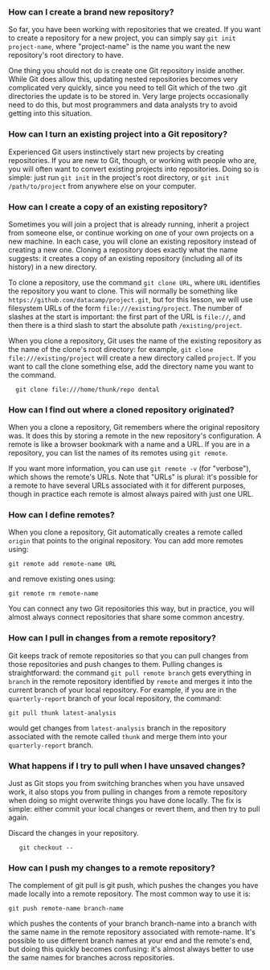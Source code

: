 ### How can I create a brand new repository?
So far, you have been working with repositories that we created. If you want to create a repository for a new project, you can simply say `git init project-name`, where "project-name" is the name you want the new repository's root directory to have.

One thing you should not do is create one Git repository inside another. While Git does allow this, updating nested repositories becomes very complicated very quickly, since you need to tell Git which of the two .git directories the update is to be stored in. Very large projects occasionally need to do this, but most programmers and data analysts try to avoid getting into this situation.

### How can I turn an existing project into a Git repository?
Experienced Git users instinctively start new projects by creating repositories. If you are new to Git, though, or working with people who are, you will often want to convert existing projects into repositories. Doing so is simple: just run `git init` in the project's root directory, or `git init /path/to/project` from anywhere else on your computer.

### How can I create a copy of an existing repository?
Sometimes you will join a project that is already running, inherit a project from someone else, or continue working on one of your own projects on a new machine. In each case, you will clone an existing repository instead of creating a new one. Cloning a repository does exactly what the name suggests: it creates a copy of an existing repository (including all of its history) in a new directory.

To clone a repository, use the command `git clone URL`, where `URL` identifies the repository you want to clone. This will normally be something like `https://github.com/datacamp/project.git`, but for this lesson, we will use filesystem URLs of the form `file:///existing/project`. The number of slashes at the start is important: the first part of the URL is `file://`, and then there is a third slash to start the absolute path `/existing/project`.

When you clone a repository, Git uses the name of the existing repository as the name of the clone's root directory: for example, `git clone file:///existing/project` will create a new directory called `project`. If you want to call the clone something else, add the directory name you want to the command.

```
  git clone file:///home/thunk/repo dental
```

### How can I find out where a cloned repository originated?
When you a clone a repository, Git remembers where the original repository was. It does this by storing a remote in the new repository's configuration. A remote is like a browser bookmark with a name and a URL. If you are in a repository, you can list the names of its remotes using `git remote`.

If you want more information, you can use `git remote -v` (for "verbose"), which shows the remote's URLs. Note that "URLs" is plural: it's possible for a remote to have several URLs associated with it for different purposes, though in practice each remote is almost always paired with just one URL.

### How can I define remotes?
When you clone a repository, Git automatically creates a remote called `origin` that points to the original repository. You can add more remotes using:

```
git remote add remote-name URL
```

and remove existing ones using:

```
git remote rm remote-name
```

You can connect any two Git repositories this way, but in practice, you will almost always connect repositories that share some common ancestry.

### How can I pull in changes from a remote repository?
Git keeps track of remote repositories so that you can pull changes from those repositories and push changes to them. Pulling changes is straightforward: the command `git pull remote branch` gets everything in `branch` in the remote repository identified by `remote` and merges it into the current branch of your local repository. For example, if you are in the `quarterly-report` branch of your local repository, the command:

```
git pull thunk latest-analysis
```

would get changes from `latest-analysis` branch in the repository associated with the remote called `thunk` and merge them into your `quarterly-report` branch.


### What happens if I try to pull when I have unsaved changes?
Just as Git stops you from switching branches when you have unsaved work, it also stops you from pulling in changes from a remote repository when doing so might overwrite things you have done locally. The fix is simple: either commit your local changes or revert them, and then try to pull again.

Discard the changes in your repository.
```
   git checkout --
```

### How can I push my changes to a remote repository?
The complement of git pull is git push, which pushes the changes you have made locally into a remote repository. The most common way to use it is:

```
git push remote-name branch-name
```

which pushes the contents of your branch branch-name into a branch with the same name in the remote repository associated with remote-name. It's possible to use different branch names at your end and the remote's end, but doing this quickly becomes confusing: it's almost always better to use the same names for branches across repositories.
